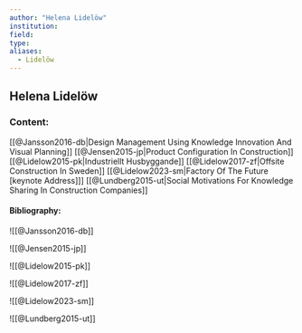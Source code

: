 ```yaml
---
author: "Helena Lidelöw"
institution:
field:
type:
aliases:
  - Lidelöw
---
```


## Helena Lidelöw

### Content:
[[@Jansson2016-db|Design Management Using Knowledge Innovation And Visual Planning]]
[[@Jensen2015-jp|Product Configuration In Construction]]
[[@Lidelow2015-pk|Industriellt Husbyggande]]
[[@Lidelow2017-zf|Offsite Construction In Sweden]]
[[@Lidelow2023-sm|Factory Of The Future [keynote Address]]]
[[@Lundberg2015-ut|Social Motivations For Knowledge Sharing In Construction Companies]]

#### Bibliography:

![[@Jansson2016-db]]

![[@Jensen2015-jp]]

![[@Lidelow2015-pk]]

![[@Lidelow2017-zf]]

![[@Lidelow2023-sm]]

![[@Lundberg2015-ut]]